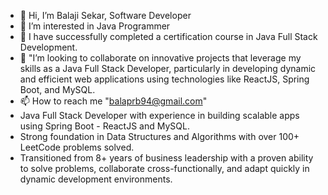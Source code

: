 - 👋 Hi, I’m Balaji Sekar, Software Developer
- 👀 I’m interested in Java Programmer
- 🌱 I have successfully completed a certification course in Java Full Stack Development.
- 💞️ "I’m looking to collaborate on innovative projects that leverage my skills as a Java Full Stack Developer, particularly in developing dynamic and efficient web applications using technologies like ReactJS, Spring Boot, and MySQL.
- 📫 How to reach me "balaprb94@gmail.com"
- Java Full Stack Developer with experience in building scalable apps using Spring Boot - ReactJS and MySQL.
- Strong foundation in Data Structures and Algorithms with over 100+ LeetCode problems solved.
-	Transitioned from 8+ years of business leadership with a proven ability to solve problems, collaborate cross-functionally, and adapt quickly in dynamic development environments.


<!---
Bala94ece/Bala94ece is a ✨ special ✨ repository because its `README.md` (this file) appears on your GitHub profile.
You can click the Preview link to take a look at your changes.
--->
